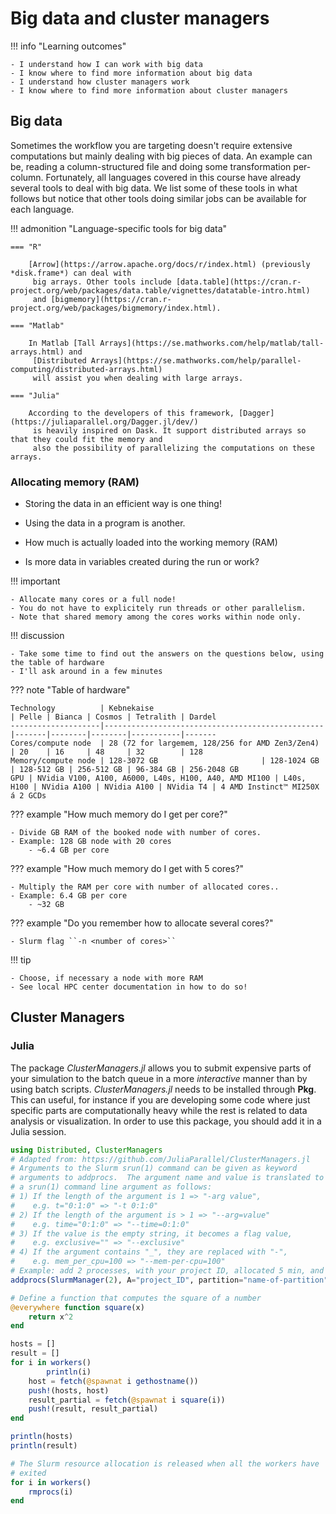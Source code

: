 # Big data and cluster managers

!!! info "Learning outcomes"

    - I understand how I can work with big data
    - I know where to find more information about big data
    - I understand how cluster managers work
    - I know where to find more information about cluster managers

## Big data

Sometimes the workflow you are targeting doesn't require extensive computations but mainly dealing with
big pieces of data. An example can be, reading a column-structured file and doing some transformation per-column.
Fortunately, all languages covered in this course have already several tools to deal with big data.
We list some of these tools in what follows but notice that other tools doing similar jobs can be
available for each language.

!!! admonition "Language-specific tools for big data"

    === "R"

        [Arrow](https://arrow.apache.org/docs/r/index.html) (previously *disk.frame*) can deal with
         big arrays. Other tools include [data.table](https://cran.r-project.org/web/packages/data.table/vignettes/datatable-intro.html)
         and [bigmemory](https://cran.r-project.org/web/packages/bigmemory/index.html).

    === "Matlab"

        In Matlab [Tall Arrays](https://se.mathworks.com/help/matlab/tall-arrays.html) and
         [Distributed Arrays](https://se.mathworks.com/help/parallel-computing/distributed-arrays.html)
         will assist you when dealing with large arrays.

    === "Julia"

        According to the developers of this framework, [Dagger](https://juliaparallel.org/Dagger.jl/dev/)
         is heavily inspired on Dask. It support distributed arrays so that they could fit the memory and
         also the possibility of parallelizing the computations on these arrays.

### Allocating memory (RAM)

- Storing the data in an efficient way is one thing!

- Using the data in a program is another. 
- How much is actually loaded into the working memory (RAM)
- Is more data in variables created during the run or work?

!!! important

    - Allocate many cores or a full node!
    - You do not have to explicitely run threads or other parallelism.
    - Note that shared memory among the cores works within node only.

!!! discussion

    - Take some time to find out the answers on the questions below, using the table of hardware
    - I'll ask around in a few minutes

??? note "Table of hardware"

    Technology          | Kebnekaise                                      | Pelle | Bianca | Cosmos | Tetralith | Dardel
    --------------------|-------------------------------------------------|-------|--------|--------|-----------|-------
    Cores/compute node  | 28 (72 for largemem, 128/256 for AMD Zen3/Zen4) | 20    | 16     | 48     | 32        | 128
    Memory/compute node | 128-3072 GB                       | 128-1024 GB | 128-512 GB | 256-512 GB | 96-384 GB | 256-2048 GB
    GPU | NVidia V100, A100, A6000, L40s, H100, A40, AMD MI100 | L40s, H100 | NVidia A100 | NVidia A100 | NVidia T4 | 4 AMD Instinct™ MI250X á 2 GCDs


<!---   
    .. list-table:: Hardware
      :widths: 25 25 25 25 25 25 25 25
      :header-rows: 1

      * - Technology
        - Kebnekaise
        - Pelle
        - Bianca
        - Cosmos  
        - Tetralith   
        - Dardel
      * - Cores/compute node
        - 28 (72 for largemem, 128/256 for AMD Zen3/Zen4)
        - 20
        - 16
        - 48  
        - 32  
        - 128
      * - Memory/compute node
        - 128-3072 GB 
        - 128-1024 GB
        - 128-4096 GB
        - 256-512 GB  
        - 96-384 GB   
        - 256-2048 GB
      * - GPU
        - NVidia V100, A100, A6000, L40s, H100, A40, AMD MI100 
        - None
        - NVidia A100
        - NVidia A100 
        - NVidia T4   
        - 4 AMD Instinct™ MI250X á 2 GCDs

-->

??? example "How much memory do I get per core?"

    - Divide GB RAM of the booked node with number of cores.
    - Example: 128 GB node with 20 cores
        - ~6.4 GB per core

??? example "How much memory do I get with 5 cores?"

    - Multiply the RAM per core with number of allocated cores..
    - Example: 6.4 GB per core 
        - ~32 GB 

??? example "Do you remember how to allocate several cores?"

    - Slurm flag ``-n <number of cores>``

!!! tip

    - Choose, if necessary a node with more RAM
    - See local HPC center documentation in how to do so!

## Cluster Managers

### Julia

The package *ClusterManagers.jl* allows you to submit expensive parts of your simulation
to the batch queue in a more *interactive* manner than by using batch scripts. *ClusterManagers.jl*
needs to be installed through **Pkg**. This can useful, for instance if you are developing some
code where just specific parts are computationally heavy while the rest is related to data analysis
or visualization. In order to use this package, you should add it in a Julia session.

```julia
using Distributed, ClusterManagers
# Adapted from: https://github.com/JuliaParallel/ClusterManagers.jl
# Arguments to the Slurm srun(1) command can be given as keyword
# arguments to addprocs.  The argument name and value is translated to
# a srun(1) command line argument as follows:
# 1) If the length of the argument is 1 => "-arg value",
#    e.g. t="0:1:0" => "-t 0:1:0"
# 2) If the length of the argument is > 1 => "--arg=value"
#    e.g. time="0:1:0" => "--time=0:1:0"
# 3) If the value is the empty string, it becomes a flag value,
#    e.g. exclusive="" => "--exclusive"
# 4) If the argument contains "_", they are replaced with "-",
#    e.g. mem_per_cpu=100 => "--mem-per-cpu=100"
# Example: add 2 processes, with your project ID, allocated 5 min, and 2 cores
addprocs(SlurmManager(2), A="project_ID", partition="name-of-partition", t="00:05:00", c="2")

# Define a function that computes the square of a number
@everywhere function square(x)
    return x^2
end

hosts = []
result = []
for i in workers()
        println(i)
    host = fetch(@spawnat i gethostname())
    push!(hosts, host)
    result_partial = fetch(@spawnat i square(i))
    push!(result, result_partial)
end

println(hosts)
println(result)

# The Slurm resource allocation is released when all the workers have
# exited
for i in workers()
    rmprocs(i)
end
```

